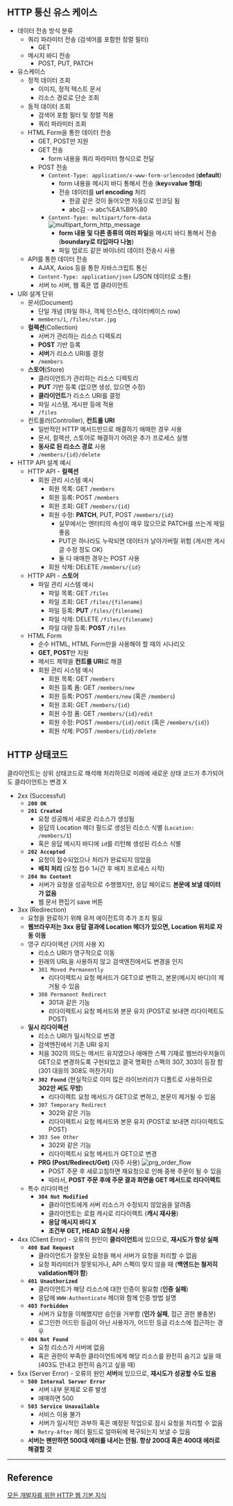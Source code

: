 ## HTTP 통신 유스 케이스
- 데이터 전송 방식 분류
	- 쿼리 파라미터 전송 (검색어를 포함한 정렬 필터)
		- GET
	- 메시지 바디 전송
		- POST, PUT, PATCH
- 유스케이스
	- 정적 데이터 조회
		- 이미지, 정적 텍스트 문서
		- 리소스 경로로 단순 조회
	- 동적 데이터 조회
		- 검색어 포함 필터 및 정렬 적용
		- 쿼리 파라미터 조회
	- HTML Form을 통한 데이터 전송
		- GET, POST만 지원
		- GET 전송
			- form 내용을 쿼리 파라미터 형식으로 전달
		- POST 전송
			- `Content-Type: application/x-www-form-urlencoded` (**default**)
				- form 내용을 메시지 바디 통해서 전송 (**key=value 형태**)
				- 전송 데이터를 **url encoding** 처리
					- 한글 같은 것이 들어오면 자동으로 인코딩 됨
					- abc김 -> abc%EA%B9%80
			- `Content-Type: multipart/form-data`
				![multipart_form_http_message](../images/multipart_form_http_message.png)
				- **form 내용 및 다른 종류의 여러 파일**을 메시지 바디 통해서 전송 (**boundary로 타입마다 나눔**)
				- 파일 업로드 같은 바이너리 데이터 전송시 사용
	- API를 통한 데이터 전송
		- AJAX, Axios 등을 통한 자바스크립트 통신
		- `Content-Type: application/json` (JSON 데이터로 소통)
		- 서버 to 서버, 웹 혹은 앱 클라이언트
- URI 설계 단위
	- 문서(Document)
		- 단일 개념 (파일 하나, 객체 인스턴스, 데이터베이스 row)
		- `members/1`, `/files/star.jpg`
	- **컬렉션**(Collection)
		- 서버가 관리하는 리소스 디렉토리
		- **POST** 기반 등록
		- **서버**가 리소스 URI를 결정
		- `/members`
	- **스토어**(Store)
		- 클라이언트가 관리하는 리소스 디렉토리
		- **PUT** 기반 등록 (없으면 생성, 있으면 수정)
		- **클라이언트**가 리소스 URI를 결정
		- 파일 시스템, 게시판 등에 적용
		- `/files`
	- 컨트롤러(Controller), **컨트롤 URI**
		- 일반적인 HTTP 메서드만으로 해결하기 애매한 경우 사용
		- 문서, 컬렉션, 스토어로 해결하기 어려운 추가 프로세스 실행
		- **동사로 된 리소스 경로** 사용
		- `/members/{id}/delete`
- HTTP API 설계 예시
	- HTTP API - **컬렉션**
		- 회원 관리 시스템 예시
			- 회원 목록: GET `/members`
			- 회원 등록: POST `/members`
			- 회원 조회: GET `/members/{id}`
			- 회원 수정: **PATCH**, PUT, POST `/members/{id}`
				- 실무에서는 엔터티의 속성이 매우 많으므로 PATCH를 쓰는게 제일 좋음
				- PUT은 하나라도 누락되면 데이터가 날아가버릴 위험 (게시판 게시글 수정 정도 OK)
				- 둘 다 애매한 경우는 POST 사용
			- 회원 삭제: DELETE `/members/{id}`
	- HTTP API - **스토어**
		- 파일 관리 시스템 예시
			- 파일 목록: GET `/files`
			- 파일 조회: GET `/files/{filename}`
			- 파일 등록: **PUT** `/files/{filename}`
			- 파일 삭제: DELETE `/files/{filename}`
			- 파일 대량 등록: **POST** `/files`
	- HTML Form
		- 순수 HTML, HTML Form만을 사용해야 할 때의 시나리오
		- **GET, POST**만 지원
		- 메서드 제약을 **컨트롤 URI**로 해결
		- 회원 관리 시스템 예시
			- 회원 목록: GET `/members`
			- 회원 등록 폼: GET `/members/new`
			- 회원 등록: POST `/members/new` (혹은 `/members`)
			- 회원 조회: GET `/members/{id}`
			- 회원 수정 폼: GET `/members/{id}/edit`
			- 회원 수정: POST `/members/{id}/edit` (혹은 `/members/{id}`)
			- 회원 삭제: POST `/members/{id}/delete`

## HTTP 상태코드
클라이언트는 상위 상태코드로 해석해 처리하므로 미래에 새로운 상태 코드가 추가되어도 클라이언트는 변경 X
- 2xx (Successful)
	- **`200 OK`**
	- **`201 Created`**
		- 요청 성공해서 새로운 리소스가 생성됨
		- 응답의 Location 헤더 필드로 생성된 리소스 식별 (`Location: /members/1`)
		- 혹은 응답 메시지 바디에 `id`를 리턴해 생성된 리소스 식별
	- **`202 Accepted`**
		- 요청이 접수되었으나 처리가 완료되지 않았음
		- **배치 처리** (요청 접수 1시간 후 배치 프로세스 시작)
	- **`204 No Content`**
		- 서버가 요청을 성공적으로 수행했지만, 응답 페이로드 **본문에 보낼 데이터가 없음**
		- 웹 문서 편집기 save 버튼
- 3xx (Redirection)
	- 요청을 완료하기 위해 유저 에이전트의 추가 조치 필요
	- **웹브라우저는 3xx 응답 결과에 Location 헤더가 있으면, Location 위치로 자동 이동**
	- 영구 리다이렉션 (거의 사용 X)
		- 리소스 URI가 영구적으로 이동
		- 원래의 URL을 사용하지 않고 검색엔진에서도 변경을 인지
		- `301 Moved Permanently`
			- 리다이렉트시 요청 메서드가 GET으로 변하고, 본문(메시지 바디)이 제거될 수 있음
		- `308 Permanent Redirect`
			- 301과 같은 기능
			- 리다이렉트시 요청 메서드와 본문 유지 (POST로 보내면 리다이렉트도 POST)
	- **일시 리다이렉션**
		- 리소스 URI가 일시적으로 변경
		- 검색엔진에서 기존 URI 유지
		- 처음 302의 의도는 메서드 유지였으나 애매한 스펙 기재로 웹브라우저들이 GET으로 변경하도록 구현되었고 결국 명확한 스펙의 307, 303이 등장 함 (301 대응의 308도 마찬가지)
		- **`302 Found`** (현실적으로 이미 많은 라이브러리가 디폴트로 사용하므로 **302만 써도 무방**)
			- 리다이렉트 요청 메서드가 GET으로 변하고, 본문이 제거될 수 있음
		- `307 Temporary Redirect`
			- 302와 같은 기능
			- 리다이렉트시 요청 메서드와 본문 유지 (POST로 보내면 리다이렉트도 POST)
		- `303 See Other`
			- 302와 같은 기능
			- 리다이렉트시 요청 메서드가 GET으로 변경
		- **PRG (Post/Redirect/Get)** (자주 사용)
			![prg_order_flow](../images/prg_order_flow.png)
			- POST 주문 후 새로고침하면 재요청으로 인해 중복 주문이 될 수 있음
			- 따라서, **POST 주문 후에 주문 결과 화면을 GET 메서드로 리다이렉트**
	- 특수 리다이렉션
		- **`304 Not Modified`**
			- 클라이언트에게 서버 리소스가 수정되지 않았음을 알려줌
			- 클라이언트는 로컬 캐시로 리다이렉트 (**캐시 재사용**)
			- **응답 메시지 바디 X**
			- **조건부 GET, HEAD 요청시 사용**
- 4xx (Client Error) - 오류의 원인이 **클라이언트**에 있으므로, **재시도가 항상 실패**
	- **`400 Bad Request`**
		- 클라이언트가 잘못된 요청을 해서 서버가 요청을 처리할 수 없음
		- 요청 파라미터가 잘못되거나, API 스펙이 맞지 않을 때 (**백엔드는 철저히 validation해야 함**)
	- **`401 Unauthorized`**
		- 클라이언트가 해당 리소스에 대한 인증이 필요함 (**인증 실패**)
		- 응답에 `WWW-Authenticate` 헤더와 함께 인증 방법 설명
	- **`403 Forbidden`**
		- 서버가 요청을 이해했지만 승인을 거부함 (**인가 실패**, 접근 권한 불충분)
		- 로그인한 어드민 등급이 아닌 사용자가, 어드민 등급 리소스에 접근하는 경우
	- **`404 Not Found`**
		- 요청 리소스가 서버에 없음
		- 혹은 권한이 부족한 클라이언트에게 해당 리소스를 완전히 숨기고 싶을 때 (403도 안내고 완전히 숨기고 싶을 때)
- 5xx (Server Error) - 오류의 원인 **서버**에 있으므로, **재시도가 성공할 수도 있음**
	- **`500 Internal Server Error`**
		- 서버 내부 문제로 오류 발생
		- 애매하면 500
	- **`503 Service Unavailable`**
		- 서비스 이용 불가
		- 서버가 일시적인 과부하 혹은 예정된 작업으로 잠시 요청을 처리할 수 없음
		- `Retry-After` 헤더 필드로 얼마뒤에 복구되는지 보낼 수 있음
	- **서버는 왠만하면 500대 에러를 내서는 안됨. 항상 200대 혹은 400대 에러로 해결할 것**

***
## Reference

[모든 개발자를 위한 HTTP 웹 기본 지식](https://www.inflearn.com/course/http-%EC%9B%B9-%EB%84%A4%ED%8A%B8%EC%9B%8C%ED%81%AC)
